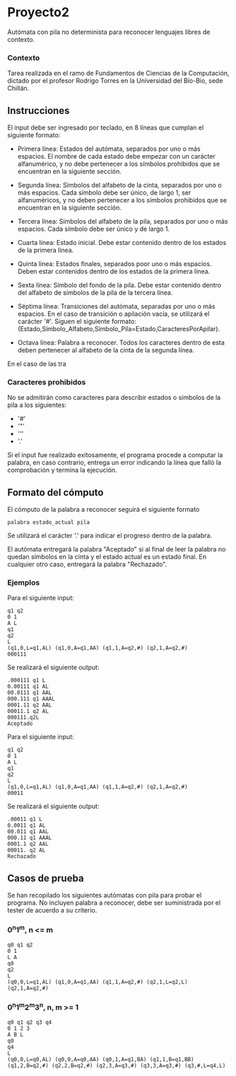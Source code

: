 # Proyecto2

Autómata con pila no determinista para reconocer lenguajes libres de contexto.

### Contexto

Tarea realizada en el ramo de Fundamentos de Ciencias de la Computación, dictado por el profesor Rodrigo Torres en la Universidad del Bío-Bío, sede Chillán.

## Instrucciones

El input debe ser ingresado por teclado, en 8 líneas que cumplan el siguiente formato:

* Primera línea: Estados del autómata, separados por uno o más espacios. El nombre de cada estado debe empezar con un carácter alfanumérico, y no debe pertenecer a los símbolos prohibidos que se encuentran en la siguiente sección.

* Segunda línea: Símbolos del alfabeto de la cinta, separados por uno o más espacios. Cada símbolo debe ser único, de largo 1, ser alfanuméricos, y no deben pertenecer a los símbolos prohibidos que se encuentran en la siguiente sección.

* Tercera línea: Símbolos del alfabeto de la pila, separados por uno o más espacios. Cada símbolo debe ser único y de largo 1.

* Cuarta línea: Estado inicial. Debe estar contenido dentro de los estados de la primera línea.

* Quinta línea: Estados finales, separados poor uno o más espacios. Deben estar contenidos dentro de los estados de la primera línea.

* Sexta línea: Símbolo del fondo de la pila. Debe estar contenido dentro del alfabeto de símbolos de la pila de la tercera línea.

* Séptima línea: Transiciones del autómata, separadas por uno o más espacios. En el caso de transición o apilación vacía, se utilizará el carácter '#'. Siguen el siguiente formato: (Estado,Símbolo_Alfabeto,Símbolo_Pila=Estado,CaracteresPorApilar).

* Octava línea: Palabra a reconocer. Todos los caracteres dentro de esta deben pertenecer al alfabeto de la cinta de la segunda línea.

En el caso de las tra

### Caracteres prohibidos

No se admitirán como caracteres para describir estados o símbolos de la pila a los siguientes:

* '#'
* '"'
* '''
* '.'

Si el input fue realizado exitosamente, el programa procede a computar la palabra, en caso contrario, entrega un error indicando la línea que falló la comprobación y termina la ejecución.

## Formato del cómputo

El cómputo de la palabra a reconocer seguirá el siguiente formato

```
palabra estado_actual pila
```

Se utilizará el carácter '.' para indicar el progreso dentro de la palabra.

El autómata entregará la palabra "Aceptado" si al final de leer la palabra no quedan símbolos en la cinta y el estado actual es un estado final. En cualquier otro caso, entregará la palabra "Rechazado".

### Ejemplos

Para el siguiente input: 

```
q1 q2
0 1
A L
q1
q2
L
(q1,0,L=q1,AL) (q1,0,A=q1,AA) (q1,1,A=q2,#) (q2,1,A=q2,#)
000111
```

Se realizará el siguiente output:

```
.000111 q1 L
0.00111 q1 AL
00.0111 q1 AAL
000.111 q1 AAAL
0001.11 q2 AAL
00011.1 q2 AL
000111.q2L
Aceptado
```

Para el siguiente input:

```
q1 q2
0 1
A L
q1
q2
L
(q1,0,L=q1,AL) (q1,0,A=q1,AA) (q1,1,A=q2,#) (q2,1,A=q2,#)
00011
```

Se realizará el siguiente output:

```
.00011 q1 L
0.0011 q1 AL
00.011 q1 AAL
000.11 q1 AAAL 
0001.1 q2 AAL
00011. q2 AL
Rechazado
```

## Casos de prueba

Se han recopilado los siguientes autómatas con pila para probar el programa. No incluyen palabra a reconocer, debe ser suministrada por el tester de acuerdo a su criterio.

### 0<sup>n</sup>1<sup>m</sup>, n <= m

```
q0 q1 q2
0 1
L A
q0
q2
L
(q0,0,L=q1,AL) (q1,0,A=q1,AA) (q1,1,A=q2,#) (q2,1,L=q2,L) (q2,1,A=q2,#)
```

### 0<sup>n</sup>1<sup>m</sup>2<sup>m</sup>3<sup>n</sup>, n, m >= 1

```
q0 q1 q2 q3 q4
0 1 2 3
A B L
q0
q4
L
(q0,0,L=q0,AL) (q0,0,A=q0,AA) (q0,1,A=q1,BA) (q1,1,B=q1,BB) (q1,2,B=q2,#) (q2,2,B=q2,#) (q2,3,A=q3,#) (q3,3,A=q3,#) (q3,#,L=q4,L)
```